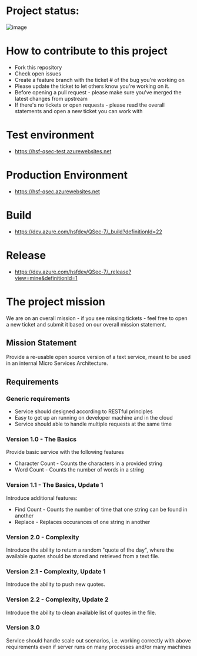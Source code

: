 # Project status:
 
![image](https://dev.azure.com/hsfdev/QSec-7/_apis/build/status/haraldfianbakken.qsec-7)

# How to contribute to this project
- Fork this repository
- Check open issues
- Create a feature branch with the ticket # of the bug you're working on 
- Please update the ticket to let others know you're working on it. 
- Before opening a pull request - please make sure you've merged the latest changes from upstream
- If there's no tickets or open requests - please read the overall statements and open a new ticket you can work with

# Test environment
 - https://hsf-qsec-test.azurewebsites.net
# Production Environment 
 - https://hsf-qsec.azurewebsites.net
 
# Build 
 - https://dev.azure.com/hsfdev/QSec-7/_build?definitionId=22
 
# Release 
 - https://dev.azure.com/hsfdev/QSec-7/_release?view=mine&definitionId=1


# The project mission 

We are on an overall mission - if you see missing tickets - feel free to open a new ticket and submit it based on our overall mission statement. 

## Mission Statement

Provide a re-usable open source version of a text service, meant to be used in an internal Micro Services Architecture.

## Requirements

### Generic requirements

* Service should designed according to RESTful principles
* Easy to get up an running on developer machine and in the cloud
* Service should able to handle multiple requests at the same time

### Version 1.0 - The Basics

Provide basic service with the following features

* Character Count - Counts the characters in a provided string
* Word Count - Counts the number of words in a string

### Version 1.1 - The Basics, Update 1

Introduce additional features:

* Find Count - Counts the number of time that one string can be found in another
* Replace - Replaces occurances of one string in another

### Version 2.0 - Complexity

Introduce the ability to return a random "quote of the day", where the available quotes should be stored and retrieved from a text file.

### Version 2.1 - Complexity, Update 1

Introduce the ability to push new quotes.

### Version 2.2 - Complexity, Update 2

Introduce the ability to clean available list of quotes in the file.

### Version 3.0
Service should handle scale out scenarios, i.e. working correctly with above requirements even if server runs on many processes and/or many machines
